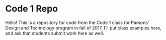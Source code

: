 # Code 1 Repo
Hello! This is a repository for code from the Code 1 class for Parsons' Design and Technology program in fall of 2017. I'll put class examples here, and ask that students submit work here as well. 
